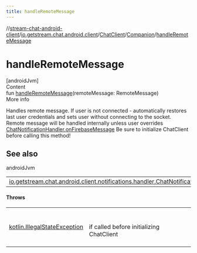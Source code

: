 ```yaml
---
title: handleRemoteMessage
---
```

//[stream-chat-android-client](../../../../index.md)/[io.getstream.chat.android.client](../../index.md)/[ChatClient](../index.md)/[Companion](index.md)/[handleRemoteMessage](handleRemoteMessage.md)



# handleRemoteMessage  
[androidJvm]  
Content  
fun [handleRemoteMessage](handleRemoteMessage.md)(remoteMessage: RemoteMessage)  
More info  


Handles remote message. If user is not connected - automatically restores last user credentials and sets user without connecting to the socket. Remote message will be handled internally unless user overrides [ChatNotificationHandler.onFirebaseMessage](../../../io.getstream.chat.android.client.notifications.handler/ChatNotificationHandler/onFirebaseMessage.md) Be sure to initialize ChatClient before calling this method!



## See also  
  
androidJvm  
  
| | |
|---|---|
| <a name="io.getstream.chat.android.client/ChatClient.Companion/handleRemoteMessage/#com.google.firebase.messaging.RemoteMessage/PointingToDeclaration/"></a>[io.getstream.chat.android.client.notifications.handler.ChatNotificationHandler](../../../io.getstream.chat.android.client.notifications.handler/ChatNotificationHandler/onFirebaseMessage.md)| <a name="io.getstream.chat.android.client/ChatClient.Companion/handleRemoteMessage/#com.google.firebase.messaging.RemoteMessage/PointingToDeclaration/"></a>|
  


#### Throws  
  
| | |
|---|---|
| <a name="io.getstream.chat.android.client/ChatClient.Companion/handleRemoteMessage/#com.google.firebase.messaging.RemoteMessage/PointingToDeclaration/"></a>[kotlin.IllegalStateException](https://kotlinlang.org/api/latest/jvm/stdlib/kotlin/-illegal-state-exception/index.html)| <a name="io.getstream.chat.android.client/ChatClient.Companion/handleRemoteMessage/#com.google.firebase.messaging.RemoteMessage/PointingToDeclaration/"></a><br/><br/>if called before initializing ChatClient<br/><br/>|
  



